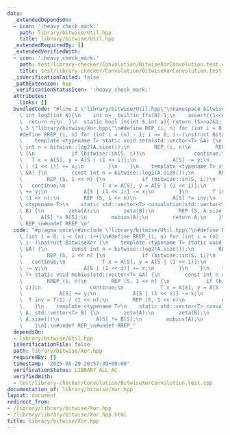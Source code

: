 ```yaml
---
data:
  _extendedDependsOn:
  - icon: ':heavy_check_mark:'
    path: library/bitwise/Util.hpp
    title: library/bitwise/Util.hpp
  _extendedRequiredBy: []
  _extendedVerifiedWith:
  - icon: ':heavy_check_mark:'
    path: test/library-checker/Convolution/BitwiseXorConvolution.test.cpp
    title: test/library-checker/Convolution/BitwiseXorConvolution.test.cpp
  _isVerificationFailed: false
  _pathExtension: hpp
  _verificationStatusIcon: ':heavy_check_mark:'
  attributes:
    links: []
  bundledCode: "#line 2 \"library/bitwise/Util.hpp\"\nnamespace bitwise{\n  static\
    \ int log2(int N){\n    int n=__builtin_ffs(N)-1;\n    assert((1<<n)==N);\n  \
    \  return n;\n  }\n  static bool in(int S,int a){ return (S>>a)&1; }\n}\n#line\
    \ 3 \"library/bitwise/Xor.hpp\"\n#define REP_(i, n) for (int i = 0; i < (n); i++)\n\
    #define RREP_(i, n) for (int i = (n) - 1; i >= 0; i--)\nstruct BitwiseXor {\n\
    \    template <typename T> static void zeta(std::vector<T> &A) {\n        const\
    \ int n = bitwise::log2(A.size());\n        REP_(i, n)\n        REP_(S, 1 << n)\
    \ {\n            if (bitwise::in(S, i))\n                continue;\n         \
    \   T x = A[S], y = A[S | (1 << i)];\n            A[S] -= y;\n            A[S\
    \ | (1 << i)] += x;\n        }\n    }\n    template <typename T> static void mobius(std::vector<T>\
    \ &A) {\n        const int n = bitwise::log2(A.size());\n        RREP_(i, n)\n\
    \        REP_(S, 1 << n) {\n            if (bitwise::in(S, i))\n             \
    \   continue;\n            T x = A[S], y = A[S | (1 << i)];\n            A[S]\
    \ += y;\n            A[S | (1 << i)] -= x;\n        }\n        T inv = T(1) /\
    \ (1 << n);\n        REP (S, 1 << n)\n            A[S] *= inv;\n    }\n    template\
    \ <typename T>\n    static std::vector<T> convolution(std::vector<T> A, std::vector<T>\
    \ B) {\n        zeta(A);\n        zeta(B);\n        REP (S, A.size())\n      \
    \      A[S] *= B[S];\n        mobius(A);\n        return A;\n    }\n};\n#undef\
    \ REP_\n#undef RREP_\n"
  code: "#pragma once\n#include \"library/bitwise/Util.hpp\"\n#define REP_(i, n) for\
    \ (int i = 0; i < (n); i++)\n#define RREP_(i, n) for (int i = (n) - 1; i >= 0;\
    \ i--)\nstruct BitwiseXor {\n    template <typename T> static void zeta(std::vector<T>\
    \ &A) {\n        const int n = bitwise::log2(A.size());\n        REP_(i, n)\n\
    \        REP_(S, 1 << n) {\n            if (bitwise::in(S, i))\n             \
    \   continue;\n            T x = A[S], y = A[S | (1 << i)];\n            A[S]\
    \ -= y;\n            A[S | (1 << i)] += x;\n        }\n    }\n    template <typename\
    \ T> static void mobius(std::vector<T> &A) {\n        const int n = bitwise::log2(A.size());\n\
    \        RREP_(i, n)\n        REP_(S, 1 << n) {\n            if (bitwise::in(S,\
    \ i))\n                continue;\n            T x = A[S], y = A[S | (1 << i)];\n\
    \            A[S] += y;\n            A[S | (1 << i)] -= x;\n        }\n      \
    \  T inv = T(1) / (1 << n);\n        REP (S, 1 << n)\n            A[S] *= inv;\n\
    \    }\n    template <typename T>\n    static std::vector<T> convolution(std::vector<T>\
    \ A, std::vector<T> B) {\n        zeta(A);\n        zeta(B);\n        REP (S,\
    \ A.size())\n            A[S] *= B[S];\n        mobius(A);\n        return A;\n\
    \    }\n};\n#undef REP_\n#undef RREP_"
  dependsOn:
  - library/bitwise/Util.hpp
  isVerificationFile: false
  path: library/bitwise/Xor.hpp
  requiredBy: []
  timestamp: '2025-05-29 20:57:39+09:00'
  verificationStatus: LIBRARY_ALL_AC
  verifiedWith:
  - test/library-checker/Convolution/BitwiseXorConvolution.test.cpp
documentation_of: library/bitwise/Xor.hpp
layout: document
redirect_from:
- /library/library/bitwise/Xor.hpp
- /library/library/bitwise/Xor.hpp.html
title: library/bitwise/Xor.hpp
---
```

